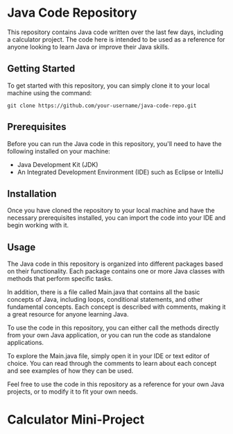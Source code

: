 # Java Code Repository
This repository contains Java code written over the last few days, including a calculator project. The code here is intended to be used as a reference for anyone looking to learn Java or improve their Java skills.
## Getting Started
To get started with this repository, you can simply clone it to your local machine using the command:

```git clone https://github.com/your-username/java-code-repo.git```

## Prerequisites

Before you can run the Java code in this repository, you'll need to have the following installed on your machine:

- Java Development Kit (JDK)
- An Integrated Development Environment (IDE) such as Eclipse or IntelliJ

## Installation

Once you have cloned the repository to your local machine and have the necessary prerequisites installed, you can import the code into your IDE and begin working with it.

## Usage

The Java code in this repository is organized into different packages based on their functionality. Each package contains one or more Java classes with methods that perform specific tasks.

In addition, there is a file called Main.java that contains all the basic concepts of Java, including loops, conditional statements, and other fundamental concepts. Each concept is described with comments, making it a great resource for anyone learning Java.

To use the code in this repository, you can either call the methods directly from your own Java application, or you can run the code as standalone applications.

To explore the Main.java file, simply open it in your IDE or text editor of choice. You can read through the comments to learn about each concept and see examples of how they can be used.

Feel free to use the code in this repository as a reference for your own Java projects, or to modify it to fit your own needs.


# Calculator Mini-Project

